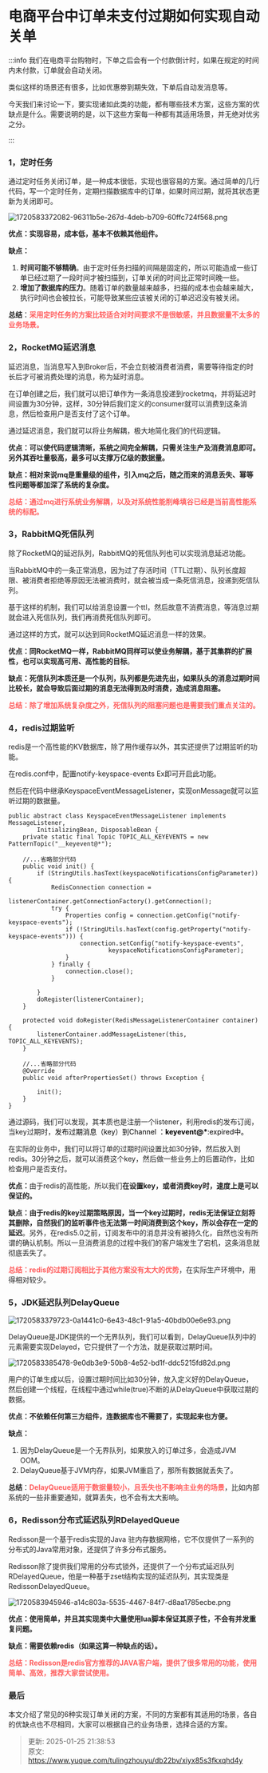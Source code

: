 # 电商平台中订单未支付过期如何实现自动关单

:::info
<font style="color:rgb(34, 34, 34);">我们在电商平台购物时，下单之后会有一个付款倒计时，如果在规定的时间内未付款，订单就会自动关闭。</font>

<font style="color:rgb(34, 34, 34);">类似这样的场景还有很多，比如优惠劵到期失效，下单后自动发消息等。</font>

<font style="color:rgb(34, 34, 34);">今天我们来讨论一下，要实现诸如此类的功能，都有哪些技术方案，这些方案的优缺点是什么。需要说明的是，以下这些方案每一种都有其适用场景，并无绝对优劣之分。</font>

:::

### <font style="color:rgb(34, 34, 34);">1，定时任务</font>
<font style="color:rgb(34, 34, 34);">通过定时任务关闭订单，是一种成本很低，实现也很容易的方案。通过简单的几行代码，写一个定时任务，定期扫描数据库中的订单，如果时间过期，就将其状态更新为关闭即可。</font>

![1720583372082-96311b5e-267d-4deb-b709-60ffc724f568.png](./img/kdJCpkueYUeUHYjm/1720583372082-96311b5e-267d-4deb-b709-60ffc724f568-710852.png)

**<font style="color:rgb(34, 34, 34);">优点：实现容易，成本低，基本不依赖其他组件。</font>**

**<font style="color:rgb(34, 34, 34);">缺点：</font>**

1. **<font style="color:rgb(34, 34, 34);">时间可能不够精确</font>**<font style="color:rgb(34, 34, 34);">。由于定时任务扫描的间隔是固定的，所以可能造成一些订单已经过期了一段时间才被扫描到，订单关闭的时间比正常时间晚一些。</font>
2. **<font style="color:rgb(34, 34, 34);">增加了数据库的压力</font>**<font style="color:rgb(34, 34, 34);">。随着订单的数量越来越多，扫描的成本也会越来越大，执行时间也会被拉长，可能导致某些应该被关闭的订单迟迟没有被关闭。</font>

**<font style="color:rgb(34, 34, 34);">总结</font>**<font style="color:rgb(34, 34, 34);">：</font>**<font style="color:rgb(255, 94, 94);">采用定时任务的方案比较适合对时间要求不是很敏感，并且数据量不太多的业务场景。</font>**

### 
### <font style="color:rgb(34, 34, 34);">2，RocketMQ延迟消息</font>
<font style="color:rgb(34, 34, 34);">延迟消息，当消息写入到Broker后，不会立刻被消费者消费，需要等待指定的时长后才可被消费处理的消息，称为延时消息。</font>

<font style="color:rgb(34, 34, 34);">在订单创建之后，我们就可以把订单作为一条消息投递到rocketmq，并将延迟时间设置为30分钟，这样，30分钟后我们定义的consumer就可以消费到这条消息，然后检查用户是否支付了这个订单。</font>

<font style="color:rgb(34, 34, 34);">通过延迟消息，我们就可以将业务解耦，极大地简化我们的代码逻辑。</font>

**<font style="color:rgb(34, 34, 34);">优点：可以使代码逻辑清晰，系统之间完全解耦，只需关注生产及消费消息即可。另外其吞吐量极高，最多可以支撑万亿级的数据量。</font>**

**<font style="color:rgb(34, 34, 34);">缺点：相对来说mq是重量级的组件，引入mq之后，随之而来的消息丢失、幂等性问题等都加深了系统的复杂度。</font>**

**<font style="color:rgb(255, 94, 94);">总结：通过mq进行系统业务解耦，以及对系统性能削峰填谷已经是当前高性能系统的标配。</font>**

**<font style="color:rgb(255, 94, 94);"></font>**

### <font style="color:rgb(34, 34, 34);">3，RabbitMQ死信队列</font>
<font style="color:rgb(34, 34, 34);">除了RocketMQ的延迟队列，RabbitMQ的死信队列也可以实现消息延迟功能。</font>

<font style="color:rgb(34, 34, 34);">当RabbitMQ中的一条正常消息，因为过了存活时间（TTL过期）、队列长度超限、被消费者拒绝等原因无法被消费时，就会被当成一条死信消息，投递到死信队列。</font>

<font style="color:rgb(34, 34, 34);">基于这样的机制，我们可以给消息设置一个ttl，然后故意不消费消息，等消息过期就会进入死信队列，我们再消费死信队列即可。</font>

<font style="color:rgb(34, 34, 34);">通过这样的方式，就可以达到同RocketMQ延迟消息一样的效果。</font>

**<font style="color:rgb(34, 34, 34);">优点：同RocketMQ一样，RabbitMQ同样可以使业务解耦，基于其集群的扩展性，也可以实现高可用、高性能的目标</font>**<font style="color:rgb(34, 34, 34);">。</font>

**<font style="color:rgb(34, 34, 34);">缺点：死信队列本质还是一个队列，队列都是先进先出，如果队头的消息过期时间比较长，就会导致后面过期的消息无法得到及时消费，造成消息阻塞。</font>**

**<font style="color:rgb(255, 94, 94);">总结：除了增加系统复杂度之外，死信队列的阻塞问题也是需要我们重点关注的。</font>**

**<font style="color:rgb(255, 94, 94);"></font>**

### <font style="color:rgb(34, 34, 34);">4，redis过期监听</font>
<font style="color:rgb(34, 34, 34);">redis是一个高性能的KV数据库，除了用作缓存以外，其实还提供了过期监听的功能。</font>

<font style="color:rgb(34, 34, 34);">在redis.conf中，配置</font><font style="color:rgb(34, 34, 34);">notify-keyspace-events Ex即可开启此功能。</font>

<font style="color:rgb(34, 34, 34);">然后在代码中继承KeyspaceEventMessageListener，实现onMessage就可以监听过期的数据量。</font>

```shell
public abstract class KeyspaceEventMessageListener implements MessageListener,
        InitializingBean, DisposableBean {
    private static final Topic TOPIC_ALL_KEYEVENTS = new PatternTopic("__keyevent@*");

    //...省略部分代码
    public void init() {
        if (StringUtils.hasText(keyspaceNotificationsConfigParameter)) {
            RedisConnection connection =
                    listenerContainer.getConnectionFactory().getConnection();
            try {
                Properties config = connection.getConfig("notify-keyspace-events");
                if (!StringUtils.hasText(config.getProperty("notify-keyspace-events"))) {
                    connection.setConfig("notify-keyspace-events",
                            keyspaceNotificationsConfigParameter);
                }
            } finally {
                connection.close();
            }

        }
        doRegister(listenerContainer);
    }
    
    protected void doRegister(RedisMessageListenerContainer container) {
        listenerContainer.addMessageListener(this, TOPIC_ALL_KEYEVENTS);
    }

    //...省略部分代码
    @Override
    public void afterPropertiesSet() throws Exception {

        init();
    }
}
```

<font style="color:rgb(34, 34, 34);">通过源码，我们可以发现，其本质也是注册一个listener，利用redis的发布订阅，当key过期时，</font><font style="color:rgb(0, 0, 0);">发布过期消息（key）到Channel ：__keyevent@*__:expired中。</font>

<font style="color:rgb(34, 34, 34);">在实际的业务中，我们可以将订单的过期时间设置比如30分钟，然后放入到redis。30分钟之后，就可以消费这个key，然后做一些业务上的后置动作，比如检查用户是否支付。</font>

**<font style="color:rgb(34, 34, 34);">优点：</font>**<font style="color:rgb(34, 34, 34);">由于redis的高性能，所以我们</font>**<font style="color:rgb(34, 34, 34);">在设置key，或者消费key时，速度上是可以保证的。</font>**

**<font style="color:rgb(34, 34, 34);">缺点：由于redis的key过期策略原因，当一个key过期时，redis无法保证立刻将其删除，自然我们的监听事件也无法第一时间消费到这个key，所以会存在一定的延迟</font>**<font style="color:rgb(34, 34, 34);">。另外，在redis5.0之前，订阅发布中的消息并没有被持久化，自然也没有所谓的确认机制。所以一旦消费消息的过程中我们的客户端发生了宕机，这条消息就彻底丢失了。</font>

**<font style="color:rgb(255, 94, 94);">总结：redis的过期订阅相比于其他方案没有太大的优势</font>**<font style="color:rgb(34, 34, 34);">，在实际生产环境中，用得相对较少。</font>

<font style="color:rgb(34, 34, 34);"></font>

### <font style="color:rgb(34, 34, 34);">5，JDK延迟队列DelayQueue</font>
![1720583379723-0a1441c0-6e43-48c1-91a5-40bdb00e6e93.png](./img/kdJCpkueYUeUHYjm/1720583379723-0a1441c0-6e43-48c1-91a5-40bdb00e6e93-998745.png)

<font style="color:rgb(34, 34, 34);">DelayQueue是JDK提供的一个无界队列，我们可以看到，DelayQueue队列中的元素需要实现Delayed，它只提供了一个方法，就是获取过期时间。</font>

![1720583385478-9e0db3e9-50b8-4e52-bd1f-ddc5215fd82d.png](./img/kdJCpkueYUeUHYjm/1720583385478-9e0db3e9-50b8-4e52-bd1f-ddc5215fd82d-540969.png)

<font style="color:rgb(34, 34, 34);">用户的订单生成以后，设置过期时间比如30分钟，放入定义好的DelayQueue，然后创建一个线程，在线程中通过while(true)不断的从DelayQueue中获取过期的数据。</font>

**<font style="color:rgb(34, 34, 34);">优点：不依赖任何第三方组件，连数据库也不需要了，实现起来也方便。</font>**

**<font style="color:rgb(34, 34, 34);">缺点：</font>**

1. <font style="color:rgb(34, 34, 34);">因为DelayQueue是一个无界队列，如果放入的订单过多，会造成JVM OOM。</font>
2. <font style="color:rgb(34, 34, 34);">DelayQueue基于JVM内存，如果JVM重启了，那所有数据就丢失了。</font>

**<font style="color:rgb(34, 34, 34);">总结</font>**<font style="color:rgb(34, 34, 34);">：</font>**<font style="color:rgb(255, 94, 94);">DelayQueue适用于数据量较小，且丢失也不影响主业务的场景</font>**<font style="color:rgb(34, 34, 34);">，比如内部系统的一些非重要通知，就算丢失，也不会有太大影响。</font>

<font style="color:rgb(34, 34, 34);"></font>

### <font style="color:rgb(34, 34, 34);">6，Redisson分布式延迟队列RDelayedQueue</font>
<font style="color:rgb(34, 34, 34);">Redisson是一个基于redis实现的Java 驻内存数据网格，</font><font style="color:rgb(34, 34, 34);">它不仅提供了一系列的分布式的Java常用对象，还提供了许多分布式服务。</font>

<font style="color:rgb(34, 34, 34);">Redisson除了提供我们常用的分布式锁外，还提供了一个</font><font style="color:rgb(34, 34, 34);">分布式延迟队列RDelayedQueue，他是一种基于zset结构实现的延迟队列，其实现类是</font><font style="color:rgb(34, 34, 34);">RedissonDelayedQueue。</font>

![1720583945946-a14c803a-5535-4467-84f7-d8aa1785ecbe.png](./img/kdJCpkueYUeUHYjm/1720583945946-a14c803a-5535-4467-84f7-d8aa1785ecbe-631345.png)

**<font style="color:rgb(34, 34, 34);">优点：使用简单，并且其实现类中大量使用lua脚本保证其原子性，不会有并发重复问题。</font>**

**<font style="color:rgb(34, 34, 34);">缺点：需要依赖redis（如果这算一种缺点的话）。</font>**

**<font style="color:rgb(255, 94, 94);">总结：Redisson是redis官方推荐的JAVA客户端，提供了很多常用的功能，使用简单、高效，推荐大家尝试使用。</font>**

### <font style="color:rgb(34, 34, 34);">最后</font>
<font style="color:rgb(34, 34, 34);">本文介绍了常见的6种实现订单关闭的方案，不同的方案都有其适用的场景，各自的优缺点也不尽相同，大家可以根据自己的业务场景，选择合适的方案。</font>



> 更新: 2025-01-25 21:38:53  
> 原文: <https://www.yuque.com/tulingzhouyu/db22bv/xiyx85s3fkxqhd4y>